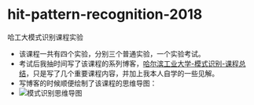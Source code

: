 # hit-pattern-recognition-2018
哈工大模式识别课程实验
- 该课程一共有四个实验，分别三个普通实验，一个实验考试。
- 考试后我抽时间写了该课程的系列博客，[哈尔滨工业大学-模式识别-课程总结](https://www.cnblogs.com/szxspark/p/9915993.html)，只是写了几个重要课程内容，并加上我本人自学的一些见解。
- 写博客的时候顺便绘制了该课程的思维导图：
- ![模式识别思维导图](./模式识别思维导图.png)

